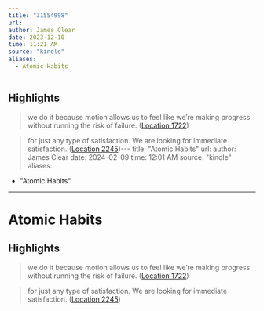 ```yaml
---
title: "31554998"
url:
author: James Clear
date: 2023-12-10
time: 11:21 AM
source: "kindle"
aliases:
  - Atomic Habits
---
```

## Highlights
> we do it because motion allows us to feel like we’re making progress without running the risk of failure. ([Location 1722](https://readwise.io/to_kindle?action=open&asin=B07D23CFGR&location=1722))

> for just any type of satisfaction. We are looking for immediate satisfaction. ([Location 2245](https://readwise.io/to_kindle?action=open&asin=B07D23CFGR&location=2245))---
title: "Atomic Habits"
url: 
author: James Clear
date: 2024-02-09
time: 12:01 AM
source: "kindle"
aliases:
  - "Atomic Habits"
---
# Atomic Habits

## Highlights
> we do it because motion allows us to feel like we’re making progress without running the risk of failure. ([Location 1722](https://readwise.io/to_kindle?action=open&asin=B07D23CFGR&location=1722))

> for just any type of satisfaction. We are looking for immediate satisfaction. ([Location 2245](https://readwise.io/to_kindle?action=open&asin=B07D23CFGR&location=2245))


